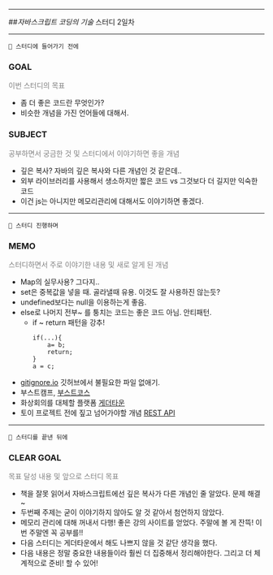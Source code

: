 <hr>

##_자바스크립트 코딩의 기술_ 스터디 2일차
  
<hr>

    🥚 스터디에 들어가기 전에

### GOAL
<p style="color:grey">이번 스터디의 목표</p>

- 좀 더 좋은 코드란 무엇인가?
- 비슷한 개념을 가진 언어들에 대해서.

### SUBJECT
<p style="color:grey">공부하면서 궁금한 것 및 스터디에서 이야기하면 좋을 개념</p>

- 깊은 복사? 자바의 깊은 복사와 다른 개념인 것 같은데..
- 외부 라이브러리를 사용해서 생소하지만 짧은 코드 vs 그것보다 더 길지만 익숙한 코드
- 이건 js는 아니지만 메모리관리에 대해서도 이야기하면 좋겠다. 

<HR>

    🐣 스터디 진행하며

### MEMO
<p style="color:grey">스터디하면서 주로 이야기한 내용 및 새로 알게 된 개념</p>

- Map의 실무사용? 그다지..
- set은 중복값을 넣을 때. 골라낼때 유용. 이것도 잘 사용하진 않는듯?
- undefined보다는 null을 이용하는게 좋음.
- else로 나머지 전부~ 를 퉁치는 코드는 좋은 코드 아님. 안티패턴.
  - if ~ return 패턴을 강추! 
      ```
      if(...){
          a= b;    
          return;
      }
      a = c;
      ```
- [gitignore.io](https://www.toptal.com/developers/gitignore) 깃허브에서 불필요한 파일 없애기.
- 부스트캠프, [부스트코스](https://www.boostcourse.org/cs112)
- 화상회의를 대체할 플랫폼 [게더타운](https://spartacodingclub.kr/blog/60fa4cb0e35c783310017c97)
- 토이 프로젝트 전에 짚고 넘어가야할 개념 [REST API](https://www.redhat.com/ko/topics/api/what-is-a-rest-api)

<HR>

    🐥 스터디를 끝낸 뒤에

### CLEAR GOAL
<p style="color:grey">목표 달성 내용 및 앞으로 스터디 목표</p>

- 책을 잘못 읽어서 자바스크립트에선 깊은 복사가 다른 개념인 줄 알았다. 문제 해결~
- 두번째 주제는 굳이 이야기하지 않아도 알 것 같아서 첨언하지 않았다.
- 메모리 관리에 대해 꺼내서 다행! 좋은 강의 사이트를 얻었다. 주말에 볼 게 잔뜩! 이번 주말엔 꼭 공부를!!
- 다음 스터디는 게더타운에서 해도 나쁘지 않을 것 같단 생각을 했다. 
- 다음 내용은 정말 중요한 내용들이라 훨씬 더 집중해서 정리해야한다. 그리고 더 체계적으로 준비! 할 수 있어!
